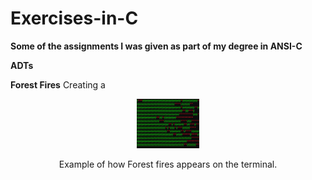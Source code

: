 # Exercises-in-C
<b>Some of the assignments I was given as part of my degree in ANSI-C</b>

<b>ADTs</b>

<b>Forest Fires</b>
Creating a 

<p align="center">
  <img src="images/fire.gif" width="100" alt="Forest fire gif"/>
</p>

<p align="center">
  Example of how Forest fires appears on the terminal.
</p>


